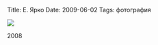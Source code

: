 Title: Е. Ярко
Date: 2009-06-02
Tags: фотография

<div class="text"><p><a href="http://www.flickr.com/photos/alexeypegov/3588783648/"><img src="http://farm4.static.flickr.com/3302/3588783648_e841bc1d02_o.jpg" /></a></p>
<p>2008</p></div>